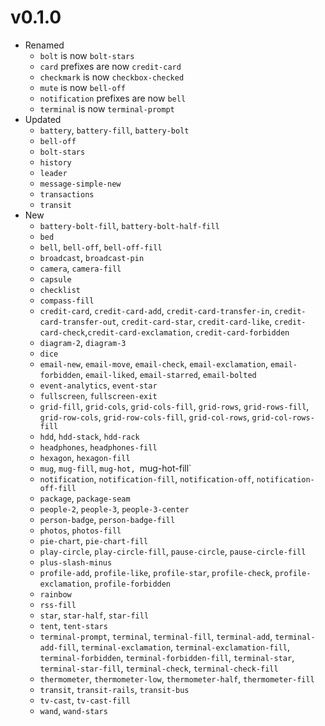 # v0.1.0

- Renamed
  - `bolt` is now `bolt-stars`
  - `card` prefixes are now `credit-card`
  - `checkmark` is now `checkbox-checked`
  - `mute` is now `bell-off`
  - `notification` prefixes are now `bell`
  - `terminal` is now `terminal-prompt`
- Updated
  - `battery`, `battery-fill`, `battery-bolt`
  - `bell-off`
  - `bolt-stars`
  - `history`
  - `leader`
  - `message-simple-new`
  - `transactions`
  - `transit`
- New
  - `battery-bolt-fill`, `battery-bolt-half-fill`
  - `bed`
  - `bell`, `bell-off`, `bell-off-fill`
  - `broadcast`, `broadcast-pin`
  - `camera`, `camera-fill`
  - `capsule`
  - `checklist`
  - `compass-fill`
  - `credit-card`, `credit-card-add`, `credit-card-transfer-in`, `credit-card-transfer-out`, `credit-card-star`, `credit-card-like`, `credit-card-check`,`credit-card-exclamation`, `credit-card-forbidden`
  - `diagram-2`, `diagram-3`
  - `dice`
  - `email-new`, `email-move`, `email-check`, `email-exclamation`, `email-forbidden`, `email-liked`, `email-starred`, `email-bolted`
  - `event-analytics`, `event-star`
  - `fullscreen`, `fullscreen-exit`
  - `grid-fill`, `grid-cols`, `grid-cols-fill`, `grid-rows`, `grid-rows-fill`, `grid-row-cols`, `grid-row-cols-fill`, `grid-col-rows`, `grid-col-rows-fill`
  - `hdd`, `hdd-stack`, `hdd-rack`
  - `headphones`, `headphones-fill`
  - `hexagon`, `hexagon-fill`
  - `mug`, `mug-fill`, `mug-hot, `mug-hot-fill`
  - `notification`, `notification-fill`, `notification-off`, `notification-off-fill`
  - `package`, `package-seam`
  - `people-2`, `people-3`, `people-3-center`
  - `person-badge`, `person-badge-fill`
  - `photos`, `photos-fill`
  - `pie-chart`, `pie-chart-fill`
  - `play-circle`, `play-circle-fill`, `pause-circle`, `pause-circle-fill`
  - `plus-slash-minus`
  - `profile-add`, `profile-like`, `profile-star`, `profile-check`, `profile-exclamation`, `profile-forbidden`
  - `rainbow`
  - `rss-fill`
  - `star`, `star-half`, `star-fill`
  - `tent`, `tent-stars`
  - `terminal-prompt`, `terminal`, `terminal-fill`, `terminal-add`, `terminal-add-fill`, `terminal-exclamation`, `terminal-exclamation-fill`, `terminal-forbidden`, `terminal-forbidden-fill`, `terminal-star`, `terminal-star-fill`, `terminal-check`, `terminal-check-fill`
  - `thermometer`, `thermometer-low`, `thermometer-half`, `thermometer-fill`
  - `transit`, `transit-rails`, `transit-bus`
  - `tv-cast`, `tv-cast-fill`
  - `wand`, `wand-stars`
